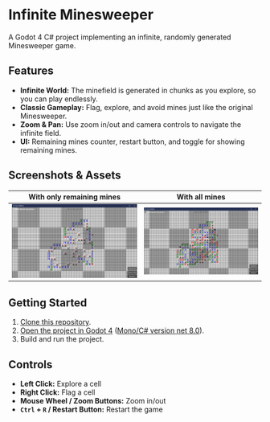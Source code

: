 # Infinite Minesweeper

A Godot 4 C# project implementing an infinite, randomly generated Minesweeper game.

## Features

- **Infinite World:** The minefield is generated in chunks as you explore, so you can play endlessly.
- **Classic Gameplay:** Flag, explore, and avoid mines just like the original Minesweeper.
- **Zoom & Pan:** Use zoom in/out and camera controls to navigate the infinite field.
- **UI:** Remaining mines counter, restart button, and toggle for showing remaining mines.

## Screenshots & Assets

| With only remaining mines | With all mines |
|-----------|-----------|
| ![Screen 1](img/screen1.png) | ![Screen 2](img/screen2.png) |


## Getting Started

1. [Clone this repository](https://github.com/FaustVX/InfiniteMinesweeper.Godot.git).
2. [Open the project in Godot 4](https://godotengine.org/download/) ([Mono/C# version net 8.0](https://dotnet.microsoft.com/download/dotnet/8.0)).
3. Build and run the project.

## Controls

- **Left Click:** Explore a cell
- **Right Click:** Flag a cell
- **Mouse Wheel / Zoom Buttons:** Zoom in/out
- **`Ctrl` + `R` / Restart Button:** Restart the game
